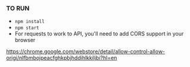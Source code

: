 ### TO RUN

* `npm install`
* `npm start`
* For requests to work to API, you'll need to add CORS support in your browser

https://chrome.google.com/webstore/detail/allow-control-allow-origi/nlfbmbojpeacfghkpbjhddihlkkiljbi?hl=en
